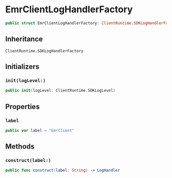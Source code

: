 # EmrClientLogHandlerFactory

``` swift
public struct EmrClientLogHandlerFactory: ClientRuntime.SDKLogHandlerFactory 
```

## Inheritance

`ClientRuntime.SDKLogHandlerFactory`

## Initializers

### `init(logLevel:)`

``` swift
public init(logLevel: ClientRuntime.SDKLogLevel) 
```

## Properties

### `label`

``` swift
public var label = "EmrClient"
```

## Methods

### `construct(label:)`

``` swift
public func construct(label: String) -> LogHandler 
```
